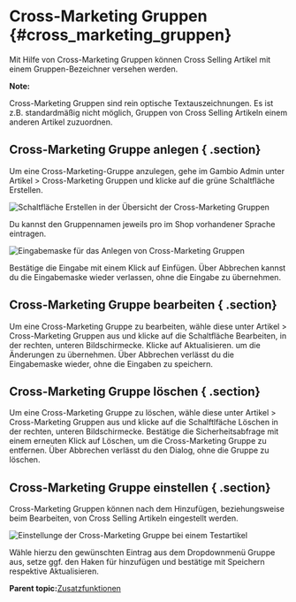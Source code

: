 # Cross-Marketing Gruppen {#cross_marketing_gruppen}

Mit Hilfe von Cross-Marketing Gruppen können Cross Selling Artikel mit einem Gruppen-Bezeichner versehen werden.

**Note:**

Cross-Marketing Gruppen sind rein optische Textauszeichnungen. Es ist z.B. standardmäßig nicht möglich, Gruppen von Cross Selling Artikeln einem anderen Artikel zuzuordnen.

## Cross-Marketing Gruppe anlegen { .section}

Um eine Cross-Marketing-Gruppe anzulegen, gehe im Gambio Admin unter Artikel \> Cross-Marketing Gruppen und klicke auf die grüne Schaltfläche Erstellen.

![](Bilder/crossMarketingGruppenUebersichtLeer_.png "Schaltfläche Erstellen in der Übersicht der
        Cross-Marketing Gruppen")

Du kannst den Gruppennamen jeweils pro im Shop vorhandener Sprache eintragen.

![](Bilder/crossMarketingGruppeAnlegen.png "Eingabemaske für das Anlegen von Cross-Marketing
        Gruppen")

Bestätige die Eingabe mit einem Klick auf Einfügen. Über Abbrechen kannst du die Eingabemaske wieder verlassen, ohne die Eingabe zu übernehmen.

## Cross-Marketing Gruppe bearbeiten { .section}

Um eine Cross-Marketing Gruppe zu bearbeiten, wähle diese unter Artikel \> Cross-Marketing Gruppen aus und klicke auf die Schaltfläche Bearbeiten, in der rechten, unteren Bildschirmecke. Klicke auf Aktualisieren. um die Änderungen zu übernehmen. Über Abbrechen verlässt du die Eingabemaske wieder, ohne die Eingaben zu speichern.

## Cross-Marketing Gruppe löschen { .section}

Um eine Cross-Marketing Gruppe zu löschen, wähle diese unter Artikel \> Cross-Marketing Gruppen aus und klicke auf die Schalftlfäche Löschen in der rechten, unteren Bildschirmecke. Bestätige die Sicherheitsabfrage mit einem erneuten Klick auf Löschen, um die Cross-Marketing Gruppe zu entfernen. Über Abbrechen verlässt du den Dialog, ohne die Gruppe zu löschen.

## Cross-Marketing Gruppe einstellen { .section}

Cross-Marketing Gruppen können nach dem Hinzufügen, beziehungsweise beim Bearbeiten, von Cross Selling Artikeln eingestellt werden.

![](Bilder/crossMarketingGruppeEingestellt_.png "Einstellunge der Cross-Marketing Gruppe bei einem
        Testartikel")

Wähle hierzu den gewünschten Eintrag aus dem Dropdownmenü Gruppe aus, setze ggf. den Haken für hinzufügen und bestätige mit Speichern respektive Aktualisieren.

**Parent topic:**[Zusatzfunktionen](8_6_Zusatzfunktionen.md)

